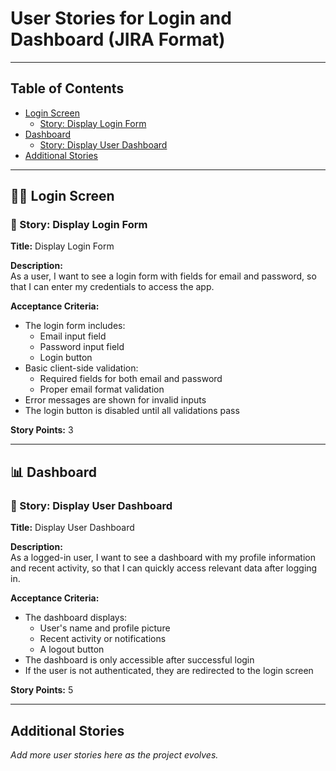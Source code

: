 # User Stories for Login and Dashboard (JIRA Format)

---

## Table of Contents

- [Login Screen](#-login-screen)
  - [Story: Display Login Form](#-story-display-login-form)
- [Dashboard](#-dashboard)
  - [Story: Display User Dashboard](#-story-display-user-dashboard)
- [Additional Stories](#additional-stories)

---

## 🧑‍💻 Login Screen

### 📝 Story: Display Login Form

**Title:** Display Login Form

**Description:**  
As a user, I want to see a login form with fields for email and password, so that I can enter my credentials to access the app.

**Acceptance Criteria:**
- The login form includes:
  - Email input field
  - Password input field
  - Login button
- Basic client-side validation:
  - Required fields for both email and password
  - Proper email format validation
- Error messages are shown for invalid inputs
- The login button is disabled until all validations pass

**Story Points:** 3

---

## 📊 Dashboard

### 📝 Story: Display User Dashboard

**Title:** Display User Dashboard

**Description:**  
As a logged-in user, I want to see a dashboard with my profile information and recent activity, so that I can quickly access relevant data after logging in.

**Acceptance Criteria:**
- The dashboard displays:
  - User's name and profile picture
  - Recent activity or notifications
  - A logout button
- The dashboard is only accessible after successful login
- If the user is not authenticated, they are redirected to the login screen

**Story Points:** 5

---

## Additional Stories

_Add more user stories here as the project evolves._